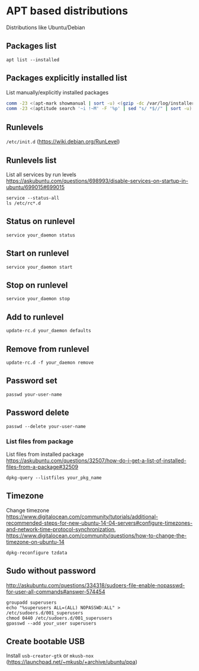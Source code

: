 # APT based distributions

Distributions like Ubuntu/Debian

## Packages list

    apt list --installed

## Packages explicitly installed list

List manually/explicitly installed packages

```sh
comm -23 <(apt-mark showmanual | sort -u) <(gzip -dc /var/log/installer/initial-status.gz | sed -n 's/^Package: //p' | sort -u)
comm -23 <(aptitude search '~i !~M' -F '%p' | sed "s/ *$//" | sort -u) <(gzip -dc /var/log/installer/initial-status.gz | sed -n 's/^Package: //p' | sort -u)
```

## Runlevels

`/etc/init.d` (https://wiki.debian.org/RunLevel)

## Runlevels list

List all services by run levels
<https://askubuntu.com/questions/698993/disable-services-on-startup-in-ubuntu/699015#699015>

    service --status-all
    ls /etc/rc*.d

## Status on runlevel

    service your_daemon status

## Start on runlevel

    service your_daemon start

## Stop on runlevel

    service your_daemon stop

## Add to runlevel

    update-rc.d your_daemon defaults

## Remove from runlevel

    update-rc.d -f your_daemon remove

## Password set

    passwd your-user-name

## Password delete

    passwd --delete your-user-name

### List files from package

List files from installed package
<https://askubuntu.com/questions/32507/how-do-i-get-a-list-of-installed-files-from-a-package#32509>

    dpkg-query --listfiles your_pkg_name

## Timezone

Change timezone
<https://www.digitalocean.com/community/tutorials/additional-recommended-steps-for-new-ubuntu-14-04-servers#configure-timezones-and-network-time-protocol-synchronization>,
<https://www.digitalocean.com/community/questions/how-to-change-the-timezone-on-ubuntu-14>

    dpkg-reconfigure tzdata

## Sudo without password

<http://askubuntu.com/questions/334318/sudoers-file-enable-nopasswd-for-user-all-commands#answer-574454>

    groupadd superusers
    echo "%superusers ALL=(ALL) NOPASSWD:ALL" > /etc/sudoers.d/001_superusers
    chmod 0440 /etc/sudoers.d/001_superusers
    gpasswd --add your_user superusers

## Create bootable USB

Install `usb-creator-gtk` or `mkusb-nox` (https://launchpad.net/~mkusb/+archive/ubuntu/ppa)

